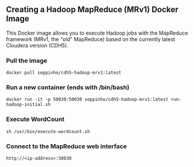 ## Creating a Hadoop MapReduce (MRv1) Docker Image 

This Docker image allows you to execute Hadoop jobs with the MapReduce framework (MRv1, the "old" MapReduce) based on the currently latest Cloudera version (CDH5).


### Pull the image

	docker pull seppinho/cdh5-hadoop-mrv1:latest
	


### Run a new container (ends with /bin/bash)

	docker run -it -p 50030:50030 seppinho/cdh5-hadoop-mrv1:latest run-hadoop-initial.sh



### Execute WordCount

	sh /usr/bin/execute-wordcount.sh



### Connect to the MapReduce web interface

    http://<ip-address>:50030
